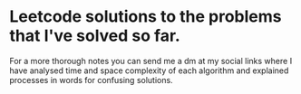 # Leetcode solutions to the problems that I've solved so far.

For a more thorough notes you can send me a dm at my social links where I have analysed time and space complexity of each algorithm and explained processes in words for confusing solutions.
